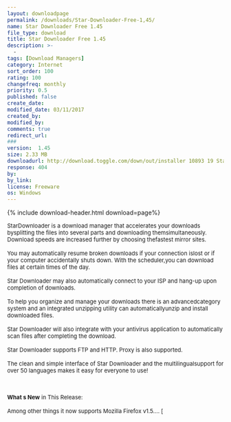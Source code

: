 ```yaml
---
layout: downloadpage
permalink: /downloads/Star-Downloader-Free-1,45/
name: Star Downloader Free 1.45
file_type: download
title: Star Downloader Free 1.45
description: >-
  -
tags: [Download Managers]
category: Internet
sort_order: 100
rating: 100
changefreq: monthly
priority: 0.5
published: false
create_date: 
modified_date: 03/11/2017
created_by: 
modified_by: 
comments: true
redirect_url: 
### 
version:  1.45
size: 2.33 MB
downloadurl: http://download.toggle.com/down/out/installer 10893 19 Star Downloader Free 1 45 English.exe
response: 404
by: 
by_link: 
license: Freeware
os: Windows
---
```


{% include download-header.html download=page%}

<p style="fix-download-text !important">
<p><font size="2"><p>StarDownloader is a download manager that accelerates your downloads bysplitting the files into several parts and downloading themsimultaneously. Download speeds are increased further by choosing thefastest mirror sites. <br />
<br />
You may automatically resume broken downloads if your connection islost or if your computer accidentally shuts down. With the scheduler,you can download files at certain times of the day. <br />
<br />
Star Downloader may also automatically connect to your ISP and hang-up upon completion of downloads. <br />
<br />
To help you organize and manage your downloads there is an advancedcategory system and an integrated unzipping utility can automaticallyunzip and install downloaded files. <br />
<br />
Star Downloader will also integrate with your antivirus application to automatically scan files after completing the download. <br />
<br />
Star Downloader supports FTP and HTTP. Proxy is also supported. <br />
<br />
The clean and simple interface of Star Downloader and the multilingualsupport for over 50 languages makes it easy for everyone to use! </p>
<div class="celltext_big"><br />
<br />
<strong>What s New</strong> in This Release:<br />
<br />
Among other things it now supports Mozilla Firefox v1.5.... [ </div></p></p>
